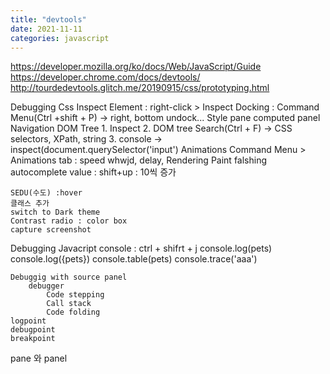 ```yaml
---
title: "devtools"
date: 2021-11-11
categories: javascript  
---
```


https://developer.mozilla.org/ko/docs/Web/JavaScript/Guide
https://developer.chrome.com/docs/devtools/
http://tourdedevtools.glitch.me/20190915/css/prototyping.html


Debugging Css
	Inspect Element : right-click > Inspect
	Docking : Command Menu(Ctrl +shift + P) -> right, bottom undock...
	Style pane
	computed panel
	Navigation DOM Tree 
		1. Inspect
		2. DOM tree Search(Ctrl + F) -> CSS selectors, XPath, string
		3.  console -> inspect(document.querySelector('input')
	Animations
		Command Menu > Animations tab : speed whwjd, delay, 
	Rendering
		Paint falshing
	autocomplete
		value : shift+up : 10씩 증가
	
	SEDU(수도) :hover
	클래스 추가
	switch to Dark theme
	Contrast radio : color box
	capture screenshot

Debugging Javacript
	console :  ctrl + shifrt + j
		console.log(pets)
		console.log({pets})
		console.table(pets)
		console.trace('aaa')

	Debuggig with source panel
		debugger
			Code stepping
			Call stack
			Code folding
	logpoint
	debugpoint
	breakpoint






pane 와	panel